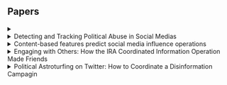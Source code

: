 ## Papers

<details>
  <summary></summary>
  [Link]()
  
  ##### 
  
</details>

<details>
  <summary>Detecting and Tracking Political Abuse in Social Medias</summary>
  [Link](https://ojs.aaai.org/index.php/ICWSM/article/view/14127/13976)
  
  ##### Purpose
  The main purpose of the paper is to detect and track the political memes (here memes means hastags, mentions, tweets etc) are being astroturfed. The difference between astroturfed and spam is : primary object of spammer is to persuade users to click a link, someone interested in promoting an astroturf message wants to establish a false sense of group consesus about a particular idea. Related to this process is the fact that users are more likely to believe a message that they perceive as coming from several independent sources, or from an acquaintance. Spam detection systems often focus on the content of a potential spam message - for instance to see if the messages contains a certain link or set of tags. 
  
</details>

<details>
  <summary>Content-based features predict social media influence operations</summary>
  [Link](https://www.science.org/doi/full/10.1126/sciadv.abb5824)(file:///home/manita/carl/plots/abb5824_sm%20(1).pdf)
  
  ##### A machine learning framework to predict
  Task 1: Use the activity data in month t and predict the activity over time <br />
  Task 2: Identify social media posts from troll accounts in month t using data on troll activity in month t -1. Did not use creation date features to avoid easy detection based on user-identifiable features. <br />
  Task 3: Find social media posts from troll accounts in month t that have not posted in month t-1 using data on troll activity in month t -1. This test how similar past content is to the content produced by new troll accounts in the current period, which is effectively an indicator of whether those operating new accounts are using the same tactics, techniques, and procedures as those operating existing accounts. <br />
  Task 4: Detect activity across different data releases by platforms that were leveraging backend signals and manual investigation to find influence campaigns. <br />
  Task 5: Identify social media posts from trolls in month t on a given platform using data on troll activity in month t on another platform. <br /> <br />
  
  Feature importance change with time indicating the strategy change with time.
  
</details>

<details>
  <summary>Engaging with Others: How the IRA Coordinated Information Operation Made Friends</summary>
  [Link](https://misinforeview.hks.harvard.edu/wp-content/uploads/2020/04/FORMATTED_article_PatrickDarren.pdf)
  
  ##### Findings
  
  External accounts in information operations were central to every stage of the IO's operation, from introudcton to growth and finally to a stage in which amplification of external accounts wa as an important IRA goal. "This research supports Starbird et al's (2019) observation regarding the importance of considering
"the role of online crowds (unwitting and otherwise) in spreading disinformation and political
propaganda" (p. 4)". <br /> <br />
  **Finding 1** : Three sets of IRA thematic accounts (Right Trolls, Left Trolls, and Hashtag Gamers) made extensive use of networked output, throughout the campaign, both internally and externally. <br />
  **Finding 2** : Replies were used primarily early in the life of the troll accounts and early in the campaign. <br />
  **Finding 3** : After this introductory period, the mix shifts to approximately half original content and half external retweets. During this “growth” period, troll accounts substantially increase followers. <br />
 **Finding 4** : In Sep-Oct, 2016, the mix for Left and Right Trolls shifts again to over 90 percent external retweets. <br />
 **Finding 5** : External accounts targeted in this way were thematically aligned with the troll accounts
  
  **Summary** : External accounts were targeted by replying, retweeting during specific timing of the operation. The targeted accounts aligned with the ideology of the troll accounts.
 </details>

<details>
  <summary>Political Astroturfing on Twitter: How to Coordinate a Disinformation Campagin</summary>
  [Link](https://www.tandfonline.com/doi/full/10.1080/10584609.2019.1661888)
  
  ##### What is political astroturfing? <br />
 **Political Astroturfing** : a centrally coordinated disinformation campaign in which participants pretend to be ordinary citizens acting independently , has the potential to influence electoral outcomes and other forms of political behavior.
  
</details>
